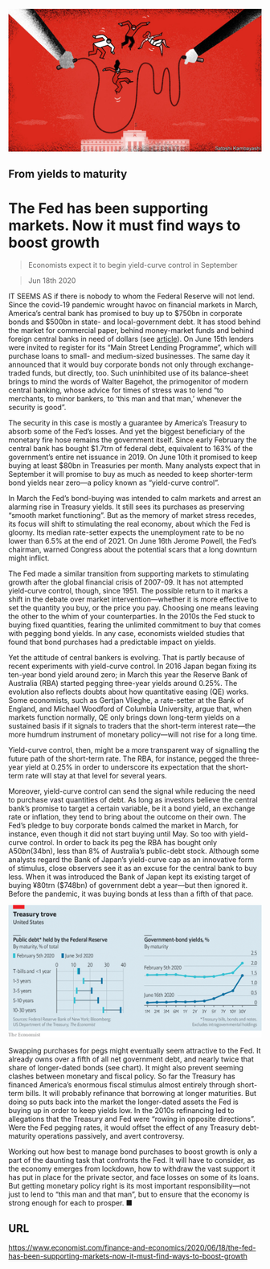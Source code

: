 ![](./images/20200620_FND002_0.jpg)

## From yields to maturity

# The Fed has been supporting markets. Now it must find ways to boost growth

> Economists expect it to begin yield-curve control in September

> Jun 18th 2020

IT SEEMS AS if there is nobody to whom the Federal Reserve will not lend. Since the covid-19 pandemic wrought havoc on financial markets in March, America’s central bank has promised to buy up to $750bn in corporate bonds and $500bn in state- and local-government debt. It has stood behind the market for commercial paper, behind money-market funds and behind foreign central banks in need of dollars (see [article](https://www.economist.com//finance-and-economics/2020/06/20/the-successes-of-the-feds-dollar-swap-lines)). On June 15th lenders were invited to register for its “Main Street Lending Programme”, which will purchase loans to small- and medium-sized businesses. The same day it announced that it would buy corporate bonds not only through exchange-traded funds, but directly, too. Such uninhibited use of its balance-sheet brings to mind the words of Walter Bagehot, the primogenitor of modern central banking, whose advice for times of stress was to lend “to merchants, to minor bankers, to ‘this man and that man,’ whenever the security is good”.

The security in this case is mostly a guarantee by America’s Treasury to absorb some of the Fed’s losses. And yet the biggest beneficiary of the monetary fire hose remains the government itself. Since early February the central bank has bought $1.7trn of federal debt, equivalent to 163% of the government’s entire net issuance in 2019. On June 10th it promised to keep buying at least $80bn in Treasuries per month. Many analysts expect that in September it will promise to buy as much as needed to keep shorter-term bond yields near zero—a policy known as “yield-curve control”.

In March the Fed’s bond-buying was intended to calm markets and arrest an alarming rise in Treasury yields. It still sees its purchases as preserving “smooth market functioning”. But as the memory of market stress recedes, its focus will shift to stimulating the real economy, about which the Fed is gloomy. Its median rate-setter expects the unemployment rate to be no lower than 6.5% at the end of 2021. On June 16th Jerome Powell, the Fed’s chairman, warned Congress about the potential scars that a long downturn might inflict.

The Fed made a similar transition from supporting markets to stimulating growth after the global financial crisis of 2007-09. It has not attempted yield-curve control, though, since 1951. The possible return to it marks a shift in the debate over market intervention—whether it is more effective to set the quantity you buy, or the price you pay. Choosing one means leaving the other to the whim of your counterparties. In the 2010s the Fed stuck to buying fixed quantities, fearing the unlimited commitment to buy that comes with pegging bond yields. In any case, economists wielded studies that found that bond purchases had a predictable impact on yields.

Yet the attitude of central bankers is evolving. That is partly because of recent experiments with yield-curve control. In 2016 Japan began fixing its ten-year bond yield around zero; in March this year the Reserve Bank of Australia (RBA) started pegging three-year yields around 0.25%. The evolution also reflects doubts about how quantitative easing (QE) works. Some economists, such as Gertjan Vlieghe, a rate-setter at the Bank of England, and Michael Woodford of Columbia University, argue that, when markets function normally, QE only brings down long-term yields on a sustained basis if it signals to traders that the short-term interest rate—the more humdrum instrument of monetary policy—will not rise for a long time.

Yield-curve control, then, might be a more transparent way of signalling the future path of the short-term rate. The RBA, for instance, pegged the three-year yield at 0.25% in order to underscore its expectation that the short-term rate will stay at that level for several years.

Moreover, yield-curve control can send the signal while reducing the need to purchase vast quantities of debt. As long as investors believe the central bank’s promise to target a certain variable, be it a bond yield, an exchange rate or inflation, they tend to bring about the outcome on their own. The Fed’s pledge to buy corporate bonds calmed the market in March, for instance, even though it did not start buying until May. So too with yield-curve control. In order to back its peg the RBA has bought only A$50bn ($34bn), less than 8% of Australia’s public-debt stock. Although some analysts regard the Bank of Japan’s yield-curve cap as an innovative form of stimulus, close observers see it as an excuse for the central bank to buy less. When it was introduced the Bank of Japan kept its existing target of buying ¥80trn ($748bn) of government debt a year—but then ignored it. Before the pandemic, it was buying bonds at less than a fifth of that pace.

![](./images/20200620_FNC119.png)

Swapping purchases for pegs might eventually seem attractive to the Fed. It already owns over a fifth of all net government debt, and nearly twice that share of longer-dated bonds (see chart). It might also prevent seeming clashes between monetary and fiscal policy. So far the Treasury has financed America’s enormous fiscal stimulus almost entirely through short-term bills. It will probably refinance that borrowing at longer maturities. But doing so puts back into the market the longer-dated assets the Fed is buying up in order to keep yields low. In the 2010s refinancing led to allegations that the Treasury and Fed were “rowing in opposite directions”. Were the Fed pegging rates, it would offset the effect of any Treasury debt-maturity operations passively, and avert controversy.

Working out how best to manage bond purchases to boost growth is only a part of the daunting task that confronts the Fed. It will have to consider, as the economy emerges from lockdown, how to withdraw the vast support it has put in place for the private sector, and face losses on some of its loans. But getting monetary policy right is its most important responsibility—not just to lend to “this man and that man”, but to ensure that the economy is strong enough for each to prosper. ■

## URL

https://www.economist.com/finance-and-economics/2020/06/18/the-fed-has-been-supporting-markets-now-it-must-find-ways-to-boost-growth
